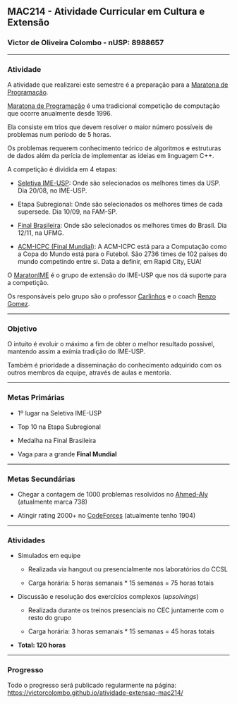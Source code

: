 ## MAC214 - Atividade Curricular em Cultura e Extensão

### Victor de Oliveira Colombo - nUSP: 8988657
---

### Atividade

A atividade que realizarei este semestre é a preparação para a [Maratona de Programação](http://maratona.ime.usp.br/).

[Maratona de Programação](http://maratona.ime.usp.br/) é uma tradicional competição de computação que ocorre anualmente desde 1996.

Ela consiste em trios que devem resolver o maior número possíveis de problemas num período de 5 horas.

Os problemas requerem conhecimento teórico de algoritmos e estruturas de dados além da perícia de implementar as ideias em linguagem C++.

A competição é dividida em 4 etapas:

- [Seletiva IME-USP](http://www.ime.usp.br/~maratona/seletiva-2016): Onde são selecionados os melhores times da USP. Dia 20/08, no IME-USP.

- Etapa Subregional: Onde são selecionados os melhores times de cada supersede. Dia 10/09, na FAM-SP.

- [Final Brasileira](http://maratona2016.dcc.ufmg.br/): Onde são selecionados os melhores times do Brasil. Dia 12/11, na UFMG.

- [ACM-ICPC (Final Mundial)](https://icpc.baylor.edu/regionals/finder/world-finals-2017): A ACM-ICPC está para a Computação como a Copa do Mundo está para o Futebol. São 2736 times de 102 países do mundo competindo entre si. Data a definir, em Rapid City, EUA!

O [MaratonIME](http://www.ime.usp.br/~maratona/) é o grupo de extensão do IME-USP que nos dá suporte para a competição.

Os responsáveis pelo grupo são o professor [Carlinhos](http://www.ime.usp.br/~cef/) e o coach
[Renzo Gomez](http://www.ime.usp.br/~rgomez/).

---
### Objetivo

O intuito é evoluir o máximo a fim de obter o melhor resultado possível, mantendo assim a exímia tradição do IME-USP.

Também é prioridade a disseminação do conhecimento adquirido com os outros membros da equipe, através de aulas e mentoria.

---
### Metas Primárias

- 1º lugar na Seletiva IME-USP

- Top 10 na Etapa Subregional

- Medalha na Final Brasileira

- Vaga para a grande **Final Mundial**

---
### Metas Secundárias

- Chegar a contagem de 1000 problemas resolvidos no [Ahmed-Aly](https://a2oj.com/profile?Username=Velfke) (atualmente marca 738)

- Atingir rating 2000+ no [CodeForces](http://codeforces.com/profile/Velfke) (atualmente tenho 1904)

---
### Atividades

- Simulados em equipe

    - Realizada via hangout ou presencialmente nos laboratórios do CCSL

    - Carga horária: 5 horas semanais * 15 semanas = 75 horas totais

- Discussão e resolução dos exercícios complexos (*upsolvings*)

    - Realizada durante os treinos presenciais no CEC juntamente com o resto do grupo

    - Carga horária: 3 horas semanais * 15 semanas = 45 horas totais


- **Total: 120 horas**

---
### Progresso

Todo o progresso será publicado regularmente na página: https://victorcolombo.github.io/atividade-extensao-mac214/
